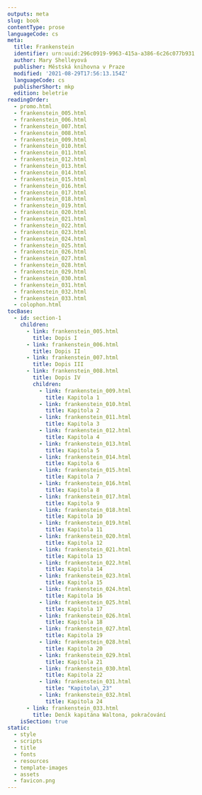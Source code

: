 ```yaml
---
outputs: meta
slug: book
contentType: prose
languageCode: cs
meta:
  title: Frankenstein
  identifier: urn:uuid:296c0919-9963-415a-a386-6c26c077b931
  author: Mary Shelleyová
  publisher: Městská knihovna v Praze
  modified: '2021-08-29T17:56:13.154Z'
  languageCode: cs
  publisherShort: mkp
  edition: beletrie
readingOrder:
  - promo.html
  - frankenstein_005.html
  - frankenstein_006.html
  - frankenstein_007.html
  - frankenstein_008.html
  - frankenstein_009.html
  - frankenstein_010.html
  - frankenstein_011.html
  - frankenstein_012.html
  - frankenstein_013.html
  - frankenstein_014.html
  - frankenstein_015.html
  - frankenstein_016.html
  - frankenstein_017.html
  - frankenstein_018.html
  - frankenstein_019.html
  - frankenstein_020.html
  - frankenstein_021.html
  - frankenstein_022.html
  - frankenstein_023.html
  - frankenstein_024.html
  - frankenstein_025.html
  - frankenstein_026.html
  - frankenstein_027.html
  - frankenstein_028.html
  - frankenstein_029.html
  - frankenstein_030.html
  - frankenstein_031.html
  - frankenstein_032.html
  - frankenstein_033.html
  - colophon.html
tocBase:
  - id: section-1
    children:
      - link: frankenstein_005.html
        title: Dopis I
      - link: frankenstein_006.html
        title: Dopis II
      - link: frankenstein_007.html
        title: Dopis III
      - link: frankenstein_008.html
        title: Dopis IV
        children:
          - link: frankenstein_009.html
            title: Kapitola 1
          - link: frankenstein_010.html
            title: Kapitola 2
          - link: frankenstein_011.html
            title: Kapitola 3
          - link: frankenstein_012.html
            title: Kapitola 4
          - link: frankenstein_013.html
            title: Kapitola 5
          - link: frankenstein_014.html
            title: Kapitola 6
          - link: frankenstein_015.html
            title: Kapitola 7
          - link: frankenstein_016.html
            title: Kapitola 8
          - link: frankenstein_017.html
            title: Kapitola 9
          - link: frankenstein_018.html
            title: Kapitola 10
          - link: frankenstein_019.html
            title: Kapitola 11
          - link: frankenstein_020.html
            title: Kapitola 12
          - link: frankenstein_021.html
            title: Kapitola 13
          - link: frankenstein_022.html
            title: Kapitola 14
          - link: frankenstein_023.html
            title: Kapitola 15
          - link: frankenstein_024.html
            title: Kapitola 16
          - link: frankenstein_025.html
            title: Kapitola 17
          - link: frankenstein_026.html
            title: Kapitola 18
          - link: frankenstein_027.html
            title: Kapitola 19
          - link: frankenstein_028.html
            title: Kapitola 20
          - link: frankenstein_029.html
            title: Kapitola 21
          - link: frankenstein_030.html
            title: Kapitola 22
          - link: frankenstein_031.html
            title: "Kapitola\_23"
          - link: frankenstein_032.html
            title: Kapitola 24
      - link: frankenstein_033.html
        title: Deník kapitána Waltona, pokračování
    isSection: true
static:
  - style
  - scripts
  - title
  - fonts
  - resources
  - template-images
  - assets
  - favicon.png
---
```


